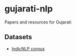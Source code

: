 # gujarati-nlp

Papers and resources for Gujarati

## Datasets

* [IndicNLP corpus](https://github.com/ai4bharat-indicnlp/indicnlp_corpus#publicly-available-classification-datasets) 
